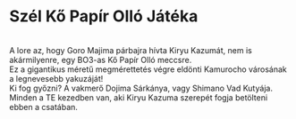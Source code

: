 <h1>Szél Kő Papír Olló Játéka</h1><br>
A lore az, hogy Goro Majima párbajra hívta Kiryu Kazumát, nem is akármilyenre, egy BO3-as Kő Papír Olló meccsre.<br>
Ez a gigantikus méretű megmérettetés végre eldönti Kamurocho városának a legnevesebb yakuzáját!<br>
Ki fog győzni? A vakmerő Dojima Sárkánya, vagy Shimano Vad Kutyája. Minden a TE kezedben van, aki Kiryu Kazuma szerepét fogja betölteni ebben a csatában.

